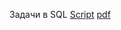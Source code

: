 
Задачи в SQL [Script](https://github.com/zagirovaaa/Portfolio/blob/main/SQL/SQL%20Innopolis/Script-1.sql) [pdf](https://github.com/zagirovaaa/Portfolio/blob/main/SQL/SQL%20Innopolis/Script-1.pdf)
